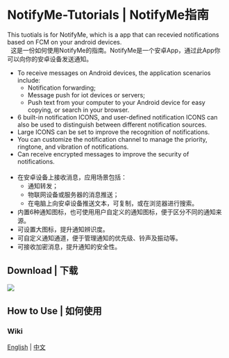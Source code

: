 # NotifyMe-Tutorials | NotifyMe指南
This tuotials is for NotifyMe, which is a app that can recevied notifications based on FCM on your android devices.  
&nbsp;
这是一份如何使用NotifyMe的指南。NotifyMe是一个安卓App，通过此App你可以向你的安卓设备发送通知。
* To receive messages on Android devices, the application scenarios include:
  * Notification forwarding;
  * Message push for iot devices or servers;
  * Push text from your computer to your Android device for easy copying, or search in your browser.
* 6 built-in notification ICONS, and user-defined notification ICONS can also be used to distinguish between different notification sources.
* Large ICONS can be set to improve the recognition of notifications.
* You can customize the notification channel to manage the priority, ringtone, and vibration of notifications.
* Can receive encrypted messages to improve the security of notifications.  
&nbsp;
* 在安卓设备上接收消息，应用场景包括：  
  * 通知转发；  
  * 物联网设备或服务器的消息推送；  
  * 在电脑上向安卓设备推送文本，可复制，或在浏览器进行搜索。  
* 内置6种通知图标，也可使用用户自定义的通知图标，便于区分不同的通知来源。  
* 可设置大图标，提升通知辨识度。  
* 可自定义通知通道，便于管理通知的优先级、铃声及振动等。  
* 可接收加密消息，提升通知的安全性。
## Download | 下载
[![](https://img.shields.io/endpoint?color=green&logo=google-play&logoColor=green&url=https%3A%2F%2Fplay.cuzi.workers.dev%2Fplay%3Fi%3Dcom.wzn556.notifyme%26l%3DGoogle%2520Play%26m%3D%24version)](https://play.google.com/store/apps/details?id=com.wzn556.notifyme)

## How to Use | 如何使用
### Wiki
[English](https://github.com/wzn556/NotifyMe-Tutorials/wiki/NotifyMe‐Tutorials) | [中文](https://github.com/wzn556/NotifyMe-Tutorials/wiki/NotifyMe‐Tutorials_zh)  
